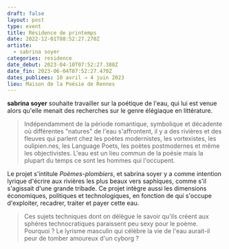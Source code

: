 ```yaml
---
draft: false
layout: post
type: event
title: Résidence de printemps
date: 2022-12-01T08:52:27.270Z
artiste:
  - sabrina soyer
categories: residence
date_debut: 2023-04-10T07:52:27.388Z
date_fin: 2023-06-04T07:52:27.470Z
dates_publiees: 10 avril → 4 juin 2023
lieu: Maison de la Poésie de Rennes
---
```

**sabrina soyer** souhaite travailler sur la poétique de l'eau, qui lui est venue alors qu'elle menait des recherches sur le genre élégiaque en littérature.

> Indépendamment de la période romantique, symbolique et décadente où différentes "natures" de l'eau s'affrontent, il y a des rivières et des fleuves qui parlent chez les poètes modernistes, les vortexistes, les oulipien.nes, les Language Poets, les poètes postmodernes et même les objectivistes. L'eau est un lieu commun de la poésie mais la plupart du temps ce sont les hommes qui l'occupent.

Le projet s'intitule *Poèmes-plombiers*, et sabrina soyer y a comme intention lyrique d'écrire aux rivières les plus beaux vers saphiques, comme s'il s'agissait d'une grande tribade. Ce projet intègre aussi les dimensions économiques, politiques et technologiques, en fonction de qui s'occupe d'exploiter, recadrer, traiter et payer cette eau.

> Ces sujets techniques dont on délègue le savoir qu'ils créent aux sphères technocratiques paraissent peu sexy pour le poème. Pourquoi ? Le lyrisme masculin qui célèbre la vie de l'eau aurait-il peur de tomber amoureux d'un cyborg ?